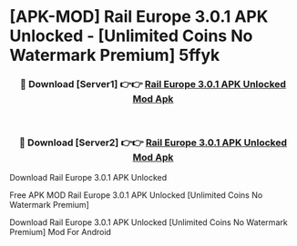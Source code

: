 # [APK-MOD] Rail Europe 3.0.1 APK Unlocked - [Unlimited Coins No Watermark Premium] 5ffyk



<div align="center">
<h3>🔴 Download [Server1] 👉👉 <a href="https://momento.my/?title=Rail_Europe_3.0.1_APK_Unlocked">Rail Europe 3.0.1 APK Unlocked Mod Apk</a></h3><br>

<h3>🔴 Download [Server2] 👉👉 <a href="https://momento.my/?title=Rail_Europe_3.0.1_APK_Unlocked">Rail Europe 3.0.1 APK Unlocked Mod Apk</a></h3>
</div>



Download Rail Europe 3.0.1 APK Unlocked 

Free APK MOD Rail Europe 3.0.1 APK Unlocked [Unlimited Coins No Watermark Premium]

Download Rail Europe 3.0.1 APK Unlocked [Unlimited Coins No Watermark Premium] Mod For Android
